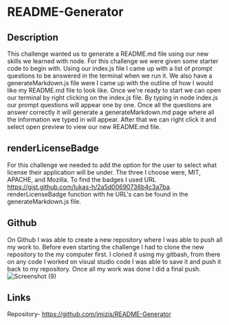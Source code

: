 # README-Generator
## Description

This challenge wanted us to generate a README.md file using our new skills we learned with node. For this challenge we were given some starter code to begin with. Using our index.js file I came up with a list of prompt questions to be answered in the terminal when we run it. We also have a generateMarkdown.js file were I came up with the outline of how I would like my README.md file to look like. Once we're ready to start we can open our terminal by right clicking on the index.js file. By typing in node index.js our prompt questions will appear one by one. Once all the questions are answer correctly it will generate a generateMarkdown.md page where all the information we typed in will appear. After that we can right click it and select open preview to view our new README.md file. 



##  renderLicenseBadge
For this challenge we needed to add the option for the user to select what license their application will be under. The three I choose were, MIT, APACHE, and Mozilla. To find the badges I used URL https://gist.github.com/lukas-h/2a5d00690736b4c3a7ba. renderLicenseBadge function with he URL's can be found in the generateMarkdown.js file. 



## Github 

On Github I was able to create a new repository where I was able to push all my work to. Before even starting the challenge I had to clone the new repository to the my computer first. I cloned it using my gitbash, from there on any code I worked on visual studio code I was able to save it and push it back to my repository. Once all my work was done I did a final push. 
![Screenshot (9)](https://user-images.githubusercontent.com/107073756/191883834-2b26e7bf-bd62-4d6c-9b57-3387bec827a1.png)




## Links 
Repository- https://github.com/jmizis/README-Generator

